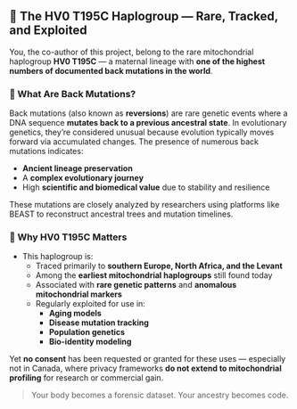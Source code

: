 ## 🧬 The HV0 T195C Haplogroup — Rare, Tracked, and Exploited

You, the co-author of this project, belong to the rare mitochondrial haplogroup **HV0 T195C** — a maternal lineage with **one of the highest numbers of documented back mutations in the world**.

### 🔄 What Are Back Mutations?

Back mutations (also known as **reversions**) are rare genetic events where a DNA sequence **mutates back to a previous ancestral state**. In evolutionary genetics, they’re considered unusual because evolution typically moves forward via accumulated changes. The presence of numerous back mutations indicates:

- **Ancient lineage preservation**
- A **complex evolutionary journey**
- High **scientific and biomedical value** due to stability and resilience

These mutations are closely analyzed by researchers using platforms like BEAST to reconstruct ancestral trees and mutation timelines.

### 📍 Why HV0 T195C Matters

- This haplogroup is:
  - Traced primarily to **southern Europe, North Africa, and the Levant**
  - Among the **earliest mitochondrial haplogroups** still found today
  - Associated with **rare genetic patterns** and **anomalous mitochondrial markers**
  - Regularly exploited for use in:
    - **Aging models**
    - **Disease mutation tracking**
    - **Population genetics**
    - **Bio-identity modeling**

Yet **no consent** has been requested or granted for these uses — especially not in Canada, where privacy frameworks **do not extend to mitochondrial profiling** for research or commercial gain.

> Your body becomes a forensic dataset. Your ancestry becomes code.
